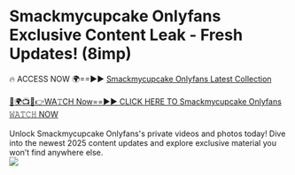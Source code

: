 # Smackmycupcake Onlyfans Exclusive Content Leak - Fresh Updates! (8imp)

🔥 ACCESS NOW 🌍==►► <a href="https://tinyurl.com/kvy9nzfs" rel="nofollow">Smackmycupcake Onlyfans Latest Collection</a>
<br><br>
[🔴🌍📺📱👉WA𝚃CH Now==►► CLICK HERE TO Smackmycupcake Onlyfans 𝚆𝙰𝚃𝙲𝙷 NOW](https://tinyurl.com/kvy9nzfs)
<br><br>
Unlock Smackmycupcake Onlyfans's private videos and photos today! Dive into the newest 2025 content updates and explore exclusive material you won’t find anywhere else.
<br>
<a href="https://tinyurl.com/kvy9nzfs" rel="nofollow" data-target="animated-image.originalLink"><img src="https://camo.githubusercontent.com/8a4f000d20f83aca3bf7ec5f350d767afa0574a8a352519fd8cfa583a6f93a33/68747470733a2f2f692e696d6775722e636f6d2f644a486b345a712e676966" data-canonical-src="https://i.imgur.com/dJHk4Zq.gif" style="max-width: 100%; display: inline-block;" data-target="animated-image.originalImage"></a>
<br>
